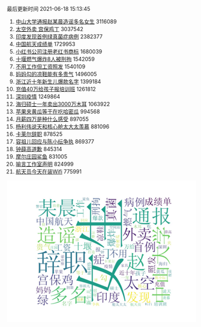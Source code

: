 <!-- Rank Begin -->

最后更新时间 2021-06-18 15:13:45

1. [中山大学通报赵某晨造谣多名女生](https://s.weibo.com/weibo?q=%23%E4%B8%AD%E5%B1%B1%E5%A4%A7%E5%AD%A6%E9%80%9A%E6%8A%A5%E8%B5%B5%E6%9F%90%E6%99%A8%E9%80%A0%E8%B0%A3%E5%A4%9A%E5%90%8D%E5%A5%B3%E7%94%9F%23&Refer=top) 3116089
1. [太空外卖 宫保鸡丁](https://s.weibo.com/weibo?q=%E5%A4%AA%E7%A9%BA%E5%A4%96%E5%8D%96%20%E5%AE%AB%E4%BF%9D%E9%B8%A1%E4%B8%81&Refer=top) 3037542
1. [印度发现首例绿真菌症病例](https://s.weibo.com/weibo?q=%23%E5%8D%B0%E5%BA%A6%E5%8F%91%E7%8E%B0%E9%A6%96%E4%BE%8B%E7%BB%BF%E7%9C%9F%E8%8F%8C%E7%97%87%E7%97%85%E4%BE%8B%23&Refer=top) 2382377
1. [中国航天成绩单](https://s.weibo.com/weibo?q=%23%E4%B8%AD%E5%9B%BD%E8%88%AA%E5%A4%A9%E6%88%90%E7%BB%A9%E5%8D%95%23&Refer=top) 1729953
1. [小红书公司注册老红书商标](https://s.weibo.com/weibo?q=%23%E5%B0%8F%E7%BA%A2%E4%B9%A6%E5%85%AC%E5%8F%B8%E6%B3%A8%E5%86%8C%E8%80%81%E7%BA%A2%E4%B9%A6%E5%95%86%E6%A0%87%23&Refer=top) 1680039
1. [十堰燃气爆炸8人被刑拘](https://s.weibo.com/weibo?q=%23%E5%8D%81%E5%A0%B0%E7%87%83%E6%B0%94%E7%88%86%E7%82%B88%E4%BA%BA%E8%A2%AB%E5%88%91%E6%8B%98%23&Refer=top) 1542059
1. [不用工作但工资照发](https://s.weibo.com/weibo?q=%23%E4%B8%8D%E7%94%A8%E5%B7%A5%E4%BD%9C%E4%BD%86%E5%B7%A5%E8%B5%84%E7%85%A7%E5%8F%91%23&Refer=top) 1540109
1. [妈妈勾的凉鞋能有多贵气](https://s.weibo.com/weibo?q=%23%E5%A6%88%E5%A6%88%E5%8B%BE%E7%9A%84%E5%87%89%E9%9E%8B%E8%83%BD%E6%9C%89%E5%A4%9A%E8%B4%B5%E6%B0%94%23&Refer=top) 1496005
1. [浙江近十年新生儿爆款名字](https://s.weibo.com/weibo?q=%23%E6%B5%99%E6%B1%9F%E8%BF%91%E5%8D%81%E5%B9%B4%E6%96%B0%E7%94%9F%E5%84%BF%E7%88%86%E6%AC%BE%E5%90%8D%E5%AD%97%23&Refer=top) 1399184
1. [充值40万给孩子报培训班](https://s.weibo.com/weibo?q=%23%E5%85%85%E5%80%BC40%E4%B8%87%E7%BB%99%E5%AD%A9%E5%AD%90%E6%8A%A5%E5%9F%B9%E8%AE%AD%E7%8F%AD%23&Refer=top) 1261812
1. [深圳疫情](https://s.weibo.com/weibo?q=%E6%B7%B1%E5%9C%B3%E7%96%AB%E6%83%85&Refer=top) 1249864
1. [海归硕士一年卖出3000万木耳](https://s.weibo.com/weibo?q=%23%E6%B5%B7%E5%BD%92%E7%A1%95%E5%A3%AB%E4%B8%80%E5%B9%B4%E5%8D%96%E5%87%BA3000%E4%B8%87%E6%9C%A8%E8%80%B3%23&Refer=top) 1063922
1. [苹果夹黄瓜等于在吃哈密瓜](https://s.weibo.com/weibo?q=%23%E8%8B%B9%E6%9E%9C%E5%A4%B9%E9%BB%84%E7%93%9C%E7%AD%89%E4%BA%8E%E5%9C%A8%E5%90%83%E5%93%88%E5%AF%86%E7%93%9C%23&Refer=top) 994568
1. [月薪四万是种什么感受](https://s.weibo.com/weibo?q=%23%E6%9C%88%E8%96%AA%E5%9B%9B%E4%B8%87%E6%98%AF%E7%A7%8D%E4%BB%80%E4%B9%88%E6%84%9F%E5%8F%97%23&Refer=top) 897055
1. [杨利伟说天和核心舱太大太羡慕](https://s.weibo.com/weibo?q=%23%E6%9D%A8%E5%88%A9%E4%BC%9F%E8%AF%B4%E5%A4%A9%E5%92%8C%E6%A0%B8%E5%BF%83%E8%88%B1%E5%A4%AA%E5%A4%A7%E5%A4%AA%E7%BE%A1%E6%85%95%23&Refer=top) 881096
1. [卡莱尔辞职](https://s.weibo.com/weibo?q=%23%E5%8D%A1%E8%8E%B1%E5%B0%94%E8%BE%9E%E8%81%8C%23&Refer=top) 878525
1. [容祖儿回应与陈小纭争执](https://s.weibo.com/weibo?q=%23%E5%AE%B9%E7%A5%96%E5%84%BF%E5%9B%9E%E5%BA%94%E4%B8%8E%E9%99%88%E5%B0%8F%E7%BA%AD%E4%BA%89%E6%89%A7%23&Refer=top) 869377
1. [钟薛高道歉](https://s.weibo.com/weibo?q=%23%E9%92%9F%E8%96%9B%E9%AB%98%E9%81%93%E6%AD%89%23&Refer=top) 845314
1. [摩尔庄园鲨鱼](https://s.weibo.com/weibo?q=%23%E6%91%A9%E5%B0%94%E5%BA%84%E5%9B%AD%E9%B2%A8%E9%B1%BC%23&Refer=top) 831005
1. [喻言工作室声明](https://s.weibo.com/weibo?q=%23%E5%96%BB%E8%A8%80%E5%B7%A5%E4%BD%9C%E5%AE%A4%E5%A3%B0%E6%98%8E%23&Refer=top) 824999
1. [航天员今天在装Wifi](https://s.weibo.com/weibo?q=%23%E8%88%AA%E5%A4%A9%E5%91%98%E4%BB%8A%E5%A4%A9%E5%9C%A8%E8%A3%85Wifi%23&Refer=top) 775991
<!-- Rank End -->

![avatar](./wordimg/latest.jpg)